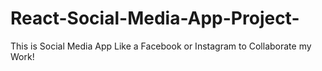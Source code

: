 # React-Social-Media-App-Project-
This is Social Media App Like a Facebook or Instagram to Collaborate my Work!
